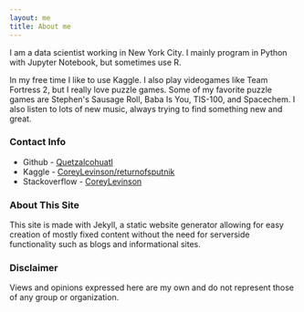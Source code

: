 ```yaml
---
layout: me
title: About me
---
```

I am a data scientist working in New York City. I mainly program in Python with Jupyter Notebook, but sometimes use R.

In my free time I like to use Kaggle. I also play videogames like Team Fortress 2, but I really love puzzle games. Some of my favorite puzzle games are Stephen's Sausage Roll, Baba Is You, TIS-100, and Spacechem. I also listen to lots of new music, always trying to find something new and great.

### Contact Info
- Github - [Quetzalcohuatl](https://www.github.com/Quetzalcohuatl)
- Kaggle - [CoreyLevinson/returnofsputnik](https://www.kaggle.com/returnofsputnik)
- Stackoverflow - [CoreyLevinson](https://stackoverflow.com/users/6004997/corey-levinson)

### About This Site
This site is made with Jekyll, a static website generator allowing for easy creation of mostly fixed content without the need for serverside functionality such as blogs and informational sites.

### Disclaimer
Views and opinions expressed here are my own and do not represent those of any group or organization.
